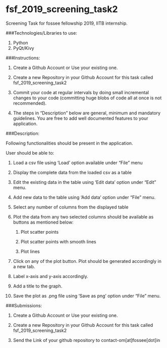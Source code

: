 # fsf_2019_screening_task2

Screening Task for fossee fellowship 2019, IITB internship.

###Technologies/Libraries to use:
  1. Python
  2. PyQt/Kivy
  
###Instructions:

  1. Create a Github Account or Use your existing one.

  2. Create a new Repository in your Github Account for this task called fsf_2019_screening_task2

  3. Commit your code at regular intervals by doing small incremental changes to your code (committing huge blobs of code all at once is not recommended).

  4. The steps in “Description” below are general, minimum and mandatory guidelines. You are free to add well documented features to your application.

###Description:

Following functionalities should be present in the application.

User should be able to:

  1. Load a csv file using ‘Load’ option available under “File” menu

  2. Display the complete data from the loaded csv as a table

  3. Edit the existing data in the table using ‘Edit data’ option under “Edit” menu.

  4. Add new data to the table using ‘Add data’ option under “File” menu.

  5. Select any number of columns from the displayed table

  6. Plot the data from any two selected columns should be available as buttons as mentioned below:
  
     1. Plot scatter points
     
     2. Plot scatter points with smooth lines
     
     3. Plot lines

  7. Click on any of the plot button. Plot should be generated accordingly in a new tab.
  
  8. Label x-axis and y-axis accordingly.
  
  9. Add a title to the graph.
  
  10. Save the plot as .png file using ‘Save as png’ option under “File” menu.
  
###Submissions:

  1. Create a Github Account or Use your existing one.

  2. Create a new Repository in your Github Account for this task called fsf_2019_screening_task2

  3. Send the Link of your github repository to contact-om[at]fossee[dot]in
  
